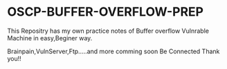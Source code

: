# OSCP-BUFFER-OVERFLOW-PREP
This Repositry has my own practice notes of Buffer overflow Vulnrable Machine in easy,Beginer way.


Brainpain,VulnServer,Ftp.....and more comming soon
Be Connected Thank you!!
